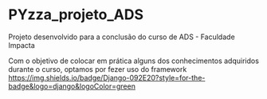 # PYzza_projeto_ADS
Projeto desenvolvido para a conclusão do curso de ADS - Faculdade Impacta

Com o objetivo de colocar em prática alguns dos conhecimentos adquiridos durante o curso, optamos por fezer uso do framework https://img.shields.io/badge/Django-092E20?style=for-the-badge&logo=django&logoColor=green 
